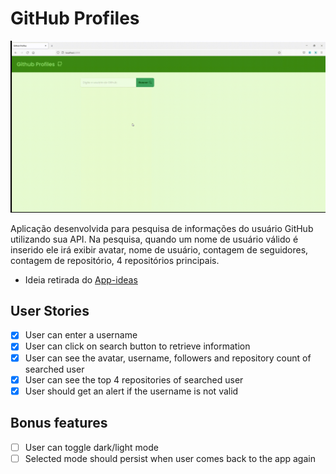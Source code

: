 # GitHub Profiles

![App Ideas Image](./github_profile_demo.gif)

Aplicação desenvolvida para pesquisa de informações do usuário GitHub  utilizando sua API. Na pesquisa, quando um nome de usuário válido é inserido ele irá exibir avatar, nome de usuário, contagem de seguidores, contagem de repositório, 4 repositórios principais.

- Ideia retirada do [App-ideas](https://github.com/florinpop17/app-ideas)
## User Stories

-   [x] User can enter a username
-   [x] User can click on search button to retrieve information
-   [x] User can see the avatar, username, followers and repository count of searched user
-   [x] User can see the top 4 repositories of searched user
-   [x] User should get an alert if the username is not valid

## Bonus features
-  [ ] User can toggle dark/light mode
-  [ ] Selected mode should persist when user comes back to the app again
